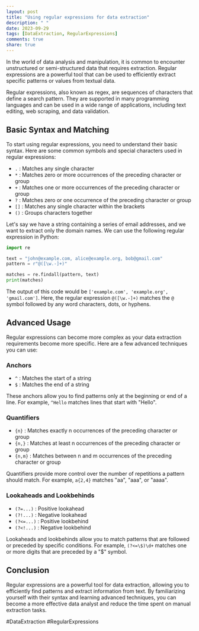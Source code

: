 ```yaml
---
layout: post
title: "Using regular expressions for data extraction"
description: " "
date: 2023-09-29
tags: [DataExtraction, RegularExpressions]
comments: true
share: true
---
```


In the world of data analysis and manipulation, it is common to encounter unstructured or semi-structured data that requires extraction. Regular expressions are a powerful tool that can be used to efficiently extract specific patterns or values from textual data.

Regular expressions, also known as regex, are sequences of characters that define a search pattern. They are supported in many programming languages and can be used in a wide range of applications, including text editing, web scraping, and data validation.

## Basic Syntax and Matching

To start using regular expressions, you need to understand their basic syntax. Here are some common symbols and special characters used in regular expressions:

- `.` : Matches any single character
- `*` : Matches zero or more occurrences of the preceding character or group
- `+` : Matches one or more occurrences of the preceding character or group
- `?` : Matches zero or one occurrence of the preceding character or group
- `[]` : Matches any single character within the brackets
- `()` : Groups characters together

Let's say we have a string containing a series of email addresses, and we want to extract only the domain names. We can use the following regular expression in Python:

```python
import re

text = "john@example.com, alice@example.org, bob@gmail.com"
pattern = r"@([\w.-]+)"

matches = re.findall(pattern, text)
print(matches)
```

The output of this code would be `['example.com', 'example.org', 'gmail.com']`. Here, the regular expression `@([\w.-]+)` matches the `@` symbol followed by any word characters, dots, or hyphens.

## Advanced Usage

Regular expressions can become more complex as your data extraction requirements become more specific. Here are a few advanced techniques you can use:

### Anchors

- `^` : Matches the start of a string
- `$` : Matches the end of a string

These anchors allow you to find patterns only at the beginning or end of a line. For example, `^Hello` matches lines that start with "Hello".

### Quantifiers

- `{n}` : Matches exactly n occurrences of the preceding character or group
- `{n,}` : Matches at least n occurrences of the preceding character or group
- `{n,m}` : Matches between n and m occurrences of the preceding character or group

Quantifiers provide more control over the number of repetitions a pattern should match. For example, `a{2,4}` matches "aa", "aaa", or "aaaa".

### Lookaheads and Lookbehinds

- `(?=...)` : Positive lookahead
- `(?!...)` : Negative lookahead
- `(?<=...)` : Positive lookbehind
- `(?<!...)` : Negative lookbehind

Lookaheads and lookbehinds allow you to match patterns that are followed or preceded by specific conditions. For example, `(?<=\$)\d+` matches one or more digits that are preceded by a "$" symbol.

## Conclusion

Regular expressions are a powerful tool for data extraction, allowing you to efficiently find patterns and extract information from text. By familiarizing yourself with their syntax and learning advanced techniques, you can become a more effective data analyst and reduce the time spent on manual extraction tasks.

#DataExtraction #RegularExpressions